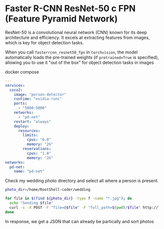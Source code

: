 # Faster R-CNN ResNet-50 с FPN (Feature Pyramid Network)

ResNet-50 is a convolutional neural network (CNN) known for its deep architecture and efficiency. It excels at extracting features from images, which is key for object detection tasks.

When you call `fasterrcnn_resnet50_fpn` in `torchvision`, the model automatically loads the pre-trained weights (if `pretrained=True` is specified), allowing you to use it "out of the box" for object detection tasks in images

docker compose

```yml
---
services:
  coco2:
    image: "person-detector"
    runtime: "nvidia-runc"
    ports:
      - "5000:5000"
    networks:
      - "pd-net"
    restart: "always"
    deploy:
      resources:
        limits:
          cpus: "6.0"
          memory: "2G"
        reservations:
          cpus: "1.0"
          memory: "2G"
networks:
  pd-net:
    name: "pd-net"
```

Check my wedding photo directory and select all where a person is present.

```bash
photo_dir=/home/RootShell-coder/wedding

for file in $(find ${photo_dir} -type f -name "*.jpg"); do
  echo "Sending $file"
  curl -s -X POST -F "file=@$file" -F "full_path=$(pwd)/$file" http://localhost:5000/detect
done
```

In response, we get a JSON that can already be partically and sort photos
